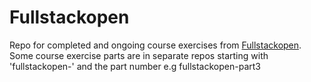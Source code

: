 # Fullstackopen

Repo for completed and ongoing course exercises from [Fullstackopen](https://fullstackopen.com/en/#course-contents).
<br>
Some course exercise parts are in separate repos starting with 'fullstackopen-' and the part number e.g fullstackopen-part3
